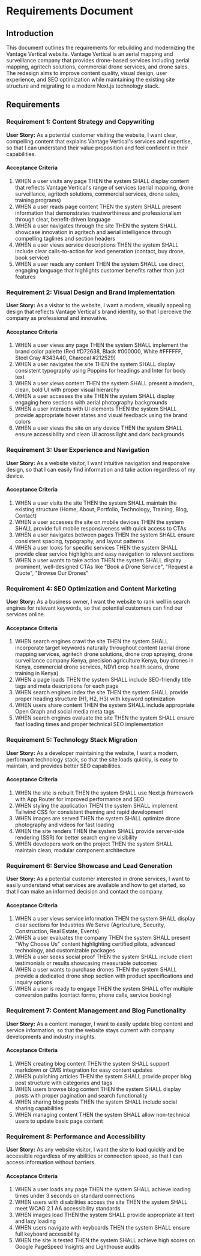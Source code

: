 # Requirements Document

## Introduction

This document outlines the requirements for rebuilding and modernizing the Vantage Vertical website. Vantage Vertical is an aerial mapping and surveillance company that provides drone-based services including aerial mapping, agritech solutions, commercial drone services, and drone sales. The redesign aims to improve content quality, visual design, user experience, and SEO optimization while maintaining the existing site structure and migrating to a modern Next.js technology stack.

## Requirements

### Requirement 1: Content Strategy and Copywriting

**User Story:** As a potential customer visiting the website, I want clear, compelling content that explains Vantage Vertical's services and expertise, so that I can understand their value proposition and feel confident in their capabilities.

#### Acceptance Criteria

1. WHEN a user visits any page THEN the system SHALL display content that reflects Vantage Vertical's range of services (aerial mapping, drone surveillance, agritech solutions, commercial services, drone sales, training programs)
2. WHEN a user reads page content THEN the system SHALL present information that demonstrates trustworthiness and professionalism through clear, benefit-driven language
3. WHEN a user navigates through the site THEN the system SHALL showcase innovation in agritech and aerial intelligence through compelling taglines and section headers
4. WHEN a user views service descriptions THEN the system SHALL include clear calls-to-action for lead generation (contact, buy drone, book service)
5. WHEN a user reads any content THEN the system SHALL use direct, engaging language that highlights customer benefits rather than just features

### Requirement 2: Visual Design and Brand Implementation

**User Story:** As a visitor to the website, I want a modern, visually appealing design that reflects Vantage Vertical's brand identity, so that I perceive the company as professional and innovative.

#### Acceptance Criteria

1. WHEN a user views any page THEN the system SHALL implement the brand color palette (Red #D72638, Black #000000, White #FFFFFF, Steel Gray #343A40, Charcoal #212529)
2. WHEN a user navigates the site THEN the system SHALL display consistent typography using Poppins for headings and Inter for body text
3. WHEN a user views content THEN the system SHALL present a modern, clean, bold UI with proper visual hierarchy
4. WHEN a user accesses the site THEN the system SHALL display engaging hero sections with aerial photography backgrounds
5. WHEN a user interacts with UI elements THEN the system SHALL provide appropriate hover states and visual feedback using the brand colors
6. WHEN a user views the site on any device THEN the system SHALL ensure accessibility and clean UI across light and dark backgrounds

### Requirement 3: User Experience and Navigation

**User Story:** As a website visitor, I want intuitive navigation and responsive design, so that I can easily find information and take action regardless of my device.

#### Acceptance Criteria

1. WHEN a user visits the site THEN the system SHALL maintain the existing structure (Home, About, Portfolio, Technology, Training, Blog, Contact)
2. WHEN a user accesses the site on mobile devices THEN the system SHALL provide full mobile responsiveness with quick access to CTAs
3. WHEN a user navigates between pages THEN the system SHALL ensure consistent spacing, typography, and layout patterns
4. WHEN a user looks for specific services THEN the system SHALL provide clear service highlights and easy navigation to relevant sections
5. WHEN a user wants to take action THEN the system SHALL display prominent, well-designed CTAs like "Book a Drone Service", "Request a Quote", "Browse Our Drones"

### Requirement 4: SEO Optimization and Content Marketing

**User Story:** As a business owner, I want the website to rank well in search engines for relevant keywords, so that potential customers can find our services online.

#### Acceptance Criteria

1. WHEN search engines crawl the site THEN the system SHALL incorporate target keywords naturally throughout content (aerial drone mapping services, agritech drone solutions, drone crop spraying, drone surveillance company Kenya, precision agriculture Kenya, buy drones in Kenya, commercial drone services, NDVI crop health scans, drone training in Kenya)
2. WHEN a page loads THEN the system SHALL include SEO-friendly title tags and meta descriptions for each page
3. WHEN search engines index the site THEN the system SHALL provide proper heading structure (H1, H2, H3) with keyword optimization
4. WHEN users share content THEN the system SHALL include appropriate Open Graph and social media meta tags
5. WHEN search engines evaluate the site THEN the system SHALL ensure fast loading times and proper technical SEO implementation

### Requirement 5: Technology Stack Migration

**User Story:** As a developer maintaining the website, I want a modern, performant technology stack, so that the site loads quickly, is easy to maintain, and provides better SEO capabilities.

#### Acceptance Criteria

1. WHEN the site is rebuilt THEN the system SHALL use Next.js framework with App Router for improved performance and SEO
2. WHEN styling the application THEN the system SHALL implement Tailwind CSS for consistent theming and rapid development
3. WHEN images are served THEN the system SHALL optimize drone photography and videos for fast loading
4. WHEN the site renders THEN the system SHALL provide server-side rendering (SSR) for better search engine visibility
5. WHEN developers work on the project THEN the system SHALL maintain clean, modular component architecture

### Requirement 6: Service Showcase and Lead Generation

**User Story:** As a potential customer interested in drone services, I want to easily understand what services are available and how to get started, so that I can make an informed decision and contact the company.

#### Acceptance Criteria

1. WHEN a user views service information THEN the system SHALL display clear sections for Industries We Serve (Agriculture, Security, Construction, Real Estate, Events)
2. WHEN a user evaluates the company THEN the system SHALL present "Why Choose Us" content highlighting certified pilots, advanced technology, and customizable packages
3. WHEN a user seeks social proof THEN the system SHALL include client testimonials or results showcasing measurable outcomes
4. WHEN a user wants to purchase drones THEN the system SHALL provide a dedicated drone shop section with product specifications and inquiry options
5. WHEN a user is ready to engage THEN the system SHALL offer multiple conversion paths (contact forms, phone calls, service booking)

### Requirement 7: Content Management and Blog Functionality

**User Story:** As a content manager, I want to easily update blog content and service information, so that the website stays current with company developments and industry insights.

#### Acceptance Criteria

1. WHEN creating blog content THEN the system SHALL support markdown or CMS integration for easy content updates
2. WHEN publishing articles THEN the system SHALL provide proper blog post structure with categories and tags
3. WHEN users browse blog content THEN the system SHALL display posts with proper pagination and search functionality
4. WHEN sharing blog posts THEN the system SHALL include social sharing capabilities
5. WHEN managing content THEN the system SHALL allow non-technical users to update basic page content

### Requirement 8: Performance and Accessibility

**User Story:** As any website visitor, I want the site to load quickly and be accessible regardless of my abilities or connection speed, so that I can access information without barriers.

#### Acceptance Criteria

1. WHEN a user loads any page THEN the system SHALL achieve loading times under 3 seconds on standard connections
2. WHEN users with disabilities access the site THEN the system SHALL meet WCAG 2.1 AA accessibility standards
3. WHEN images load THEN the system SHALL provide appropriate alt text and lazy loading
4. WHEN users navigate with keyboards THEN the system SHALL ensure full keyboard accessibility
5. WHEN the site is tested THEN the system SHALL achieve high scores on Google PageSpeed Insights and Lighthouse audits